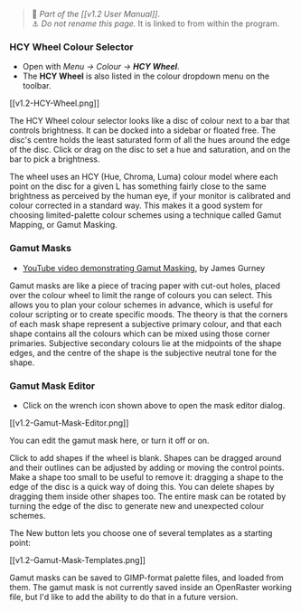 > :book: _Part of the [[v1.2 User Manual]]_.  
> :anchor: _Do not rename this page._ It is linked to from within the program.  

### HCY Wheel Colour Selector

* Open with _Menu → Colour → **HCY Wheel**_.
* The **HCY Wheel** is also listed in the colour dropdown menu on the toolbar.

[[v1.2-HCY-Wheel.png]]

The HCY Wheel colour selector looks like a disc of colour next to a bar that controls brightness. It can be docked into a sidebar or floated free. The disc's centre holds the least saturated form of all the hues around the edge of the disc. Click or drag on the disc to set a hue and saturation, and on the bar to pick a brightness.

The wheel uses an HCY (Hue, Chroma, Luma) colour model where each point on the disc for a given L has something fairly close to the same brightness as perceived by the human eye, if your monitor is calibrated and colour corrected in a standard way. This makes it a good system for choosing limited-palette colour schemes using a technique called Gamut Mapping, or Gamut Masking.

### Gamut Masks

* [YouTube video demonstrating Gamut Masking](https://www.youtube.com/watch?v=qfE4E5goEIc), by James Gurney

Gamut masks are like a piece of tracing paper with cut-out holes, placed over the colour wheel to limit the range of colours you can select. This allows you to plan your colour schemes in advance, which is useful for colour scripting or to create specific moods. The theory is that the corners of each mask shape represent a subjective primary colour, and that each shape contains all the colours which can be mixed using those corner primaries. Subjective secondary colours lie at the midpoints of the shape edges, and the centre of the shape is the subjective neutral tone for the shape.

### Gamut Mask Editor

* Click on the wrench icon shown above to open the mask editor dialog.

[[v1.2-Gamut-Mask-Editor.png]]

You can edit the gamut mask here, or turn it off or on.

Click to add shapes if the wheel is blank. Shapes can be dragged around and their outlines can be adjusted by adding or moving the control points. Make a shape too small to be useful to remove it: dragging a shape to the edge of the disc is a quick way of doing this. You can delete shapes by dragging them inside other shapes too. The entire mask can be rotated by turning the edge of the disc to generate new and unexpected colour schemes.

The New button lets you choose one of several templates as a starting point:

[[v1.2-Gamut-Mask-Templates.png]]

Gamut masks can be saved to GIMP-format palette files, and loaded from them. The gamut mask is not currently saved inside an OpenRaster working file, but I'd like to add the ability to do that in a future version.